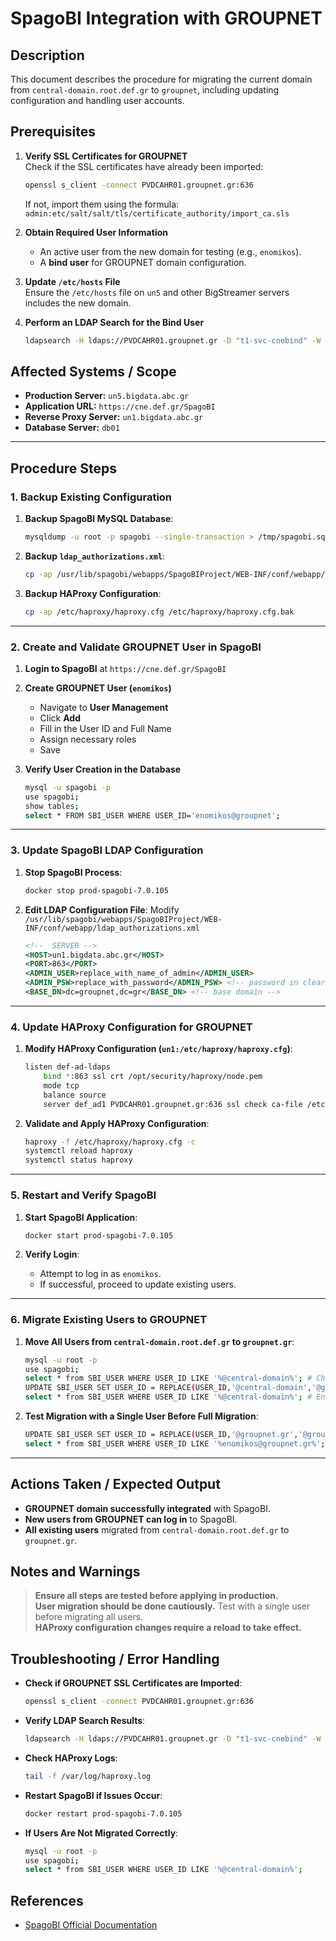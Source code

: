 # SpagoBI Integration with GROUPNET

## Description
This document describes the procedure for migrating the current domain from `central-domain.root.def.gr` to `groupnet`, including updating configuration and handling user accounts.

## Prerequisites
1. **Verify SSL Certificates for GROUPNET**  
   Check if the SSL certificates have already been imported:
   ```bash
   openssl s_client -connect PVDCAHR01.groupnet.gr:636
   ```
   If not, import them using the formula:
   `admin:etc/salt/salt/tls/certificate_authority/import_ca.sls`

2. **Obtain Required User Information**
   - An active user from the new domain for testing (e.g., `enomikos`).
   - A **bind user** for GROUPNET domain configuration.

3. **Update `/etc/hosts` File**  
   Ensure the `/etc/hosts` file on `un5` and other BigStreamer servers includes the new domain.

4. **Perform an LDAP Search for the Bind User**
   ```bash
   ldapsearch -H ldaps://PVDCAHR01.groupnet.gr -D "t1-svc-cnebind" -W -b "dc=groupnet,dc=gr" '(sAMAccountName=enomikos)'
   ```

## Affected Systems / Scope
- **Production Server:** `un5.bigdata.abc.gr`
- **Application URL:** `https://cne.def.gr/SpagoBI`
- **Reverse Proxy Server:** `un1.bigdata.abc.gr`
- **Database Server:** `db01`

---

## Procedure Steps

### **1. Backup Existing Configuration**
1. **Backup SpagoBI MySQL Database**:
   ```bash
   mysqldump -u root -p spagobi --single-transaction > /tmp/spagobi.sql
   ```

2. **Backup `ldap_authorizations.xml`**:
   ```bash
   cp -ap /usr/lib/spagobi/webapps/SpagoBIProject/WEB-INF/conf/webapp/ldap_authorizations.xml /usr/lib/spagobi/webapps/SpagoBIProject/WEB-INF/conf/webapp/ldap_authorizations-central.xml
   ```

3. **Backup HAProxy Configuration**:
   ```bash
   cp -ap /etc/haproxy/haproxy.cfg /etc/haproxy/haproxy.cfg.bak
   ```

---

### **2. Create and Validate GROUPNET User in SpagoBI**
1. **Login to SpagoBI** at `https://cne.def.gr/SpagoBI`
2. **Create GROUPNET User (`enomikos`)**
   - Navigate to **User Management**
   - Click **Add**
   - Fill in the User ID and Full Name
   - Assign necessary roles
   - Save

3. **Verify User Creation in the Database**
   ```bash
   mysql -u spagobi -p
   use spagobi;
   show tables;
   select * FROM SBI_USER WHERE USER_ID='enomikos@groupnet';
   ```

---

### **3. Update SpagoBI LDAP Configuration**
1. **Stop SpagoBI Process**:
   ```bash
   docker stop prod-spagobi-7.0.105
   ```

2. **Edit LDAP Configuration File**:
   Modify `/usr/lib/spagobi/webapps/SpagoBIProject/WEB-INF/conf/webapp/ldap_authorizations.xml`
   ```xml
   <!--  SERVER -->
   <HOST>un1.bigdata.abc.gr</HOST>
   <PORT>863</PORT>        
   <ADMIN_USER>replace_with_name_of_admin</ADMIN_USER>
   <ADMIN_PSW>replace_with_password</ADMIN_PSW> <!-- password in clear text -->
   <BASE_DN>dc=groupnet,dc=gr</BASE_DN> <!-- base domain -->
   ```

---

### **4. Update HAProxy Configuration for GROUPNET**
1. **Modify HAProxy Configuration (`un1:/etc/haproxy/haproxy.cfg`)**:
   ```bash
   listen def-ad-ldaps
       bind *:863 ssl crt /opt/security/haproxy/node.pem
       mode tcp
       balance source
       server def_ad1 PVDCAHR01.groupnet.gr:636 ssl check ca-file /etc/ssl/certs/ca-bundle.crt
   ```

2. **Validate and Apply HAProxy Configuration**:
   ```bash
   haproxy -f /etc/haproxy/haproxy.cfg -c
   systemctl reload haproxy
   systemctl status haproxy
   ```

---

### **5. Restart and Verify SpagoBI**
1. **Start SpagoBI Application**:
   ```bash
   docker start prod-spagobi-7.0.105
   ```

2. **Verify Login**:
   - Attempt to log in as `enomikos`.
   - If successful, proceed to update existing users.

---

### **6. Migrate Existing Users to GROUPNET**
1. **Move All Users from `central-domain.root.def.gr` to `groupnet.gr`**:
   ```bash
   mysql -u root -p
   use spagobi;
   select * from SBI_USER WHERE USER_ID LIKE '%@central-domain%'; # Check users in central-domain
   UPDATE SBI_USER SET USER_ID = REPLACE(USER_ID,'@central-domain','@groupnet') WHERE USER_ID LIKE '%@central-domain%';
   select * from SBI_USER WHERE USER_ID LIKE '%@central-domain%'; # Ensure all users moved
   ```

2. **Test Migration with a Single User Before Full Migration**:
   ```bash
   UPDATE SBI_USER SET USER_ID = REPLACE(USER_ID,'@groupnet.gr','@groupnet') WHERE USER_ID LIKE '%enomikos@groupnet.gr%';
   select * from SBI_USER WHERE USER_ID LIKE '%enomikos@groupnet.gr%';
   ```

---

## Actions Taken / Expected Output
- **GROUPNET domain successfully integrated** with SpagoBI.
- **New users from GROUPNET can log in** to SpagoBI.
- **All existing users** migrated from `central-domain.root.def.gr` to `groupnet.gr`.

## Notes and Warnings
> **Ensure all steps are tested before applying in production.**  
> **User migration should be done cautiously.** Test with a single user before migrating all users.  
> **HAProxy configuration changes require a reload to take effect.**  

## Troubleshooting / Error Handling
- **Check if GROUPNET SSL Certificates are Imported**:
  ```bash
  openssl s_client -connect PVDCAHR01.groupnet.gr:636
  ```

- **Verify LDAP Search Results**:
  ```bash
  ldapsearch -H ldaps://PVDCAHR01.groupnet.gr -D "t1-svc-cnebind" -W -b "dc=groupnet,dc=gr" '(sAMAccountName=enomikos)'
  ```

- **Check HAProxy Logs**:
  ```bash
  tail -f /var/log/haproxy.log
  ```

- **Restart SpagoBI if Issues Occur**:
  ```bash
  docker restart prod-spagobi-7.0.105
  ```

- **If Users Are Not Migrated Correctly**:
  ```bash
  mysql -u root -p
  use spagobi;
  select * from SBI_USER WHERE USER_ID LIKE '%@central-domain%';
  ```

## References
- [SpagoBI Official Documentation](https://www.spagobi.org/)


